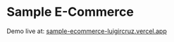 # Sample E-Commerce

Demo live at: [sample-ecommerce-luigircruz.vercel.app](https://sample-ecommerce-luigircruz.vercel.app/)